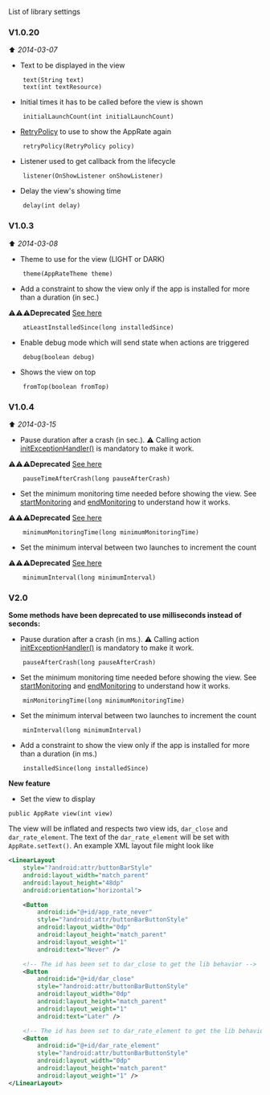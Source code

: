 List of library settings

### V1.0.20
:arrow_up: _2014-03-07_

* Text to be displayed in the view
```
    text(String text)
    text(int textResource)
```

* Initial times it has to be called before the view is shown
```
    initialLaunchCount(int initialLaunchCount)
```

* [RetryPolicy](https://github.com/PomepuyN/discreet-app-rate/wiki/RetryPolicy) to use to show the AppRate again
```
    retryPolicy(RetryPolicy policy)
```

* Listener used to get callback from the lifecycle
```
    listener(OnShowListener onShowListener)
```

* Delay the view's showing time
```
    delay(int delay)
```

### V1.0.3 
:arrow_up: _2014-03-08_

* Theme to use for the view (LIGHT or DARK)
```
    theme(AppRateTheme theme)
```

* Add a constraint to show the view only if the app is installed for more than a duration (in sec.)

:warning::warning::warning:**Deprecated** [See here](https://github.com/PomepuyN/discreet-app-rate/wiki/Settings#v20)
```
    atLeastInstalledSince(long installedSince)
```

* Enable debug mode which will send state when actions are triggered
```
    debug(boolean debug)
```

* Shows the view on top
```
    fromTop(boolean fromTop)
```

### V1.0.4
:arrow_up: _2014-03-15_

* Pause duration after a crash (in sec.). :warning: Calling action [initExceptionHandler()](https://github.com/PomepuyN/discreet-app-rate/wiki/Actions#v104) is mandatory to make it work.

:warning::warning::warning:**Deprecated** [See here](https://github.com/PomepuyN/discreet-app-rate/wiki/Settings#v20)
```
    pauseTimeAfterCrash(long pauseAfterCrash)
```

* Set the minimum monitoring time needed before showing the view. See [startMonitoring](https://github.com/PomepuyN/discreet-app-rate/wiki/Actions#v104) and [endMonitoring](https://github.com/PomepuyN/discreet-app-rate/wiki/Actions#v104) to understand how it works.

:warning::warning::warning:**Deprecated** [See here](https://github.com/PomepuyN/discreet-app-rate/wiki/Settings#v20)
```
    minimumMonitoringTime(long minimumMonitoringTime)
```

* Set the minimum interval between two launches to increment the count

:warning::warning::warning:**Deprecated** [See here](https://github.com/PomepuyN/discreet-app-rate/wiki/Settings#v20)
```
    minimumInterval(long minimumInterval)
```

### V2.0

**Some methods have been deprecated to use milliseconds instead of seconds:**

* Pause duration after a crash (in ms.). :warning: Calling action [initExceptionHandler()](https://github.com/PomepuyN/discreet-app-rate/wiki/Actions#v104) is mandatory to make it work.
```
    pauseAfterCrash(long pauseAfterCrash)
```

* Set the minimum monitoring time needed before showing the view. See [startMonitoring](https://github.com/PomepuyN/discreet-app-rate/wiki/Actions#v104) and [endMonitoring](https://github.com/PomepuyN/discreet-app-rate/wiki/Actions#v104) to understand how it works.
```
    minMonitoringTime(long minimumMonitoringTime)
```

* Set the minimum interval between two launches to increment the count
```
    minInterval(long minimumInterval)
```

* Add a constraint to show the view only if the app is installed for more than a duration (in ms.)
```
    installedSince(long installedSince)
```

**New feature**

* Set the view to display
``` 
public AppRate view(int view)
```
The view will be inflated and respects two view ids, `dar_close` and `dar_rate_element`. The text of the `dar_rate_element` will be set with `AppRate.setText()`. An example XML layout file might look like

```xml
<LinearLayout
    style="?android:attr/buttonBarStyle"
    android:layout_width="match_parent"
    android:layout_height="48dp"
    android:orientation="horizontal">

    <Button
        android:id="@+id/app_rate_never"
        style="?android:attr/buttonBarButtonStyle"
        android:layout_width="0dp"
        android:layout_height="match_parent"
        android:layout_weight="1"
        android:text="Never" />

    <!-- The id has been set to dar_close to get the lib behavior -->
    <Button
        android:id="@+id/dar_close"
        style="?android:attr/buttonBarButtonStyle"
        android:layout_width="0dp"
        android:layout_height="match_parent"
        android:layout_weight="1"
        android:text="Later" />

    <!-- The id has been set to dar_rate_element to get the lib behavior. Text is managed by AppRate.setText() -->
    <Button
        android:id="@+id/dar_rate_element"
        style="?android:attr/buttonBarButtonStyle"
        android:layout_width="0dp"
        android:layout_height="match_parent"
        android:layout_weight="1" />
</LinearLayout>
```